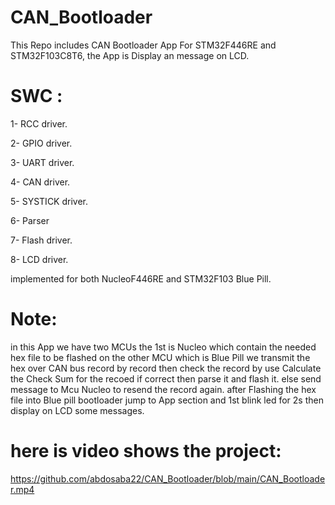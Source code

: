 # CAN_Bootloader
This Repo includes CAN Bootloader App For STM32F446RE and STM32F103C8T6, the App is Display an message on LCD. 

# SWC : 
1- RCC driver.

2- GPIO driver. 

3- UART driver.

4- CAN driver.

5- SYSTICK driver. 

6- Parser

7- Flash driver.

8- LCD driver.

implemented for both NucleoF446RE and STM32F103 Blue Pill.

# Note:

in this App we have two MCUs the 1st is Nucleo which contain the needed hex file to be flashed on the other MCU which is Blue Pill we transmit the hex over CAN bus record by record then check the record by use Calculate the Check Sum for the recoed if correct then parse it and flash it. else send message to Mcu Nucleo to resend the record again. 
after Flashing the hex file into Blue pill bootloader jump to App section and 1st blink led for 2s then display on LCD some messages. 
  
# here is video shows the project: 

https://github.com/abdosaba22/CAN_Bootloader/blob/main/CAN_Bootloader.mp4
